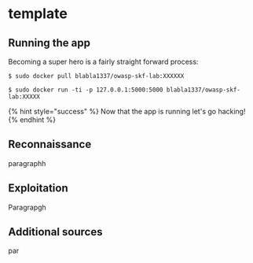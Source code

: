 # template

## Running the app

Becoming a super hero is a fairly straight forward process:

```
$ sudo docker pull blabla1337/owasp-skf-lab:XXXXXX
```

```text
$ sudo docker run -ti -p 127.0.0.1:5000:5000 blabla1337/owasp-skf-lab:XXXXX
```

{% hint style="success" %}
 Now that the app is running let's go hacking!
{% endhint %}

## Reconnaissance

paragraphh

## Exploitation

Paragrapgh

## Additional sources

par

